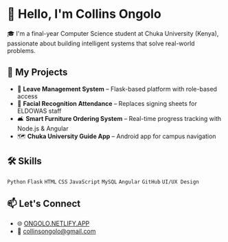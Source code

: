 # 👋 Hello, I'm Collins Ongolo

🎓 I'm a final-year Computer Science student at Chuka University (Kenya), passionate about building intelligent systems that solve real-world problems.

## 🚀 My Projects

- 🔐 **Leave Management System** – Flask-based platform with role-based access  
- 🧠 **Facial Recognition Attendance** – Replaces signing sheets for ELDOWAS staff  
- 🛋️ **Smart Furniture Ordering System** – Real-time progress tracking with Node.js & Angular  
- 🗺️ **Chuka University Guide App** – Android app for campus navigation

## 🛠️ Skills

`Python` `Flask` `HTML` `CSS` `JavaScript` `MySQL` `Angular` `GitHub` `UI/UX Design`

## 📫 Let's Connect

- 🌐 [ONGOLO.NETLIFY.APP](https://ongolo.netlify.app)  
- 📧 collinsongolo@gmail.com


